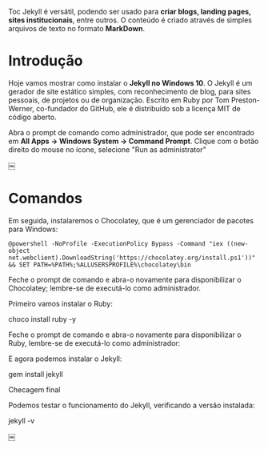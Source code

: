 Toc
Jekyll é versátil, podendo ser usado para **criar blogs, landing pages, sites institucionais**, entre outros. O conteúdo é criado através de simples arquivos de texto no formato **MarkDown**.

# Introdução

Hoje vamos mostrar como instalar o **Jekyll no Windows 10**. O Jekyll é um gerador de site estático simples, com reconhecimento de blog, para sites pessoais, de projetos ou de organização. Escrito em Ruby por Tom Preston-Werner, co-fundador do GitHub, ele é distribuído sob a licença MIT de código aberto.

Abra o prompt de comando como administrador, que pode ser encontrado em **All Apps -> Windows System -> Command Prompt**. Clique com o botão direito do mouse no ícone, selecione "Run as administrator"

￼

# Comandos

Em seguida, instalaremos o Chocolatey, que é um gerenciador de pacotes para Windows:

```posh
@powershell -NoProfile -ExecutionPolicy Bypass -Command "iex ((new-object net.webclient).DownloadString('https://chocolatey.org/install.ps1'))" && SET PATH=%PATH%;%ALLUSERSPROFILE%\chocolatey\bin 
```

Feche o prompt de comando e abra-o novamente para disponibilizar o Chocolatey; lembre-se de executá-lo como administrador.

Primeiro vamos instalar o Ruby:

choco install ruby -y 

Feche o prompt de comando e abra-o novamente para disponibilizar o Ruby, lembre-se de executá-lo como administrador:

E agora podemos instalar o Jekyll:

gem install jekyll 

Checagem final

Podemos testar o funcionamento do Jekyll, verificando a versão instalada:

jekyll -v 

￼

